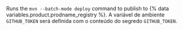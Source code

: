 Runs the `mvn --batch-mode deploy` command to publish to {% data variables.product.prodname_registry %}. A variável de ambiente `GITHUB_TOKEN` será definida com o conteúdo do segredo `GITHUB_TOKEN`.
